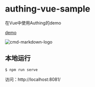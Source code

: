 # authing-vue-sample

在Vue中使用Authing的demo

[demo](http://sample.authing.cn)

![cmd-markdown-logo](http://p57u1eyo1.bkt.clouddn.com/vue-demo.png)


## 本地运行

``` shell
$ npm run serve
```

 访问：http://localhost:8081/
